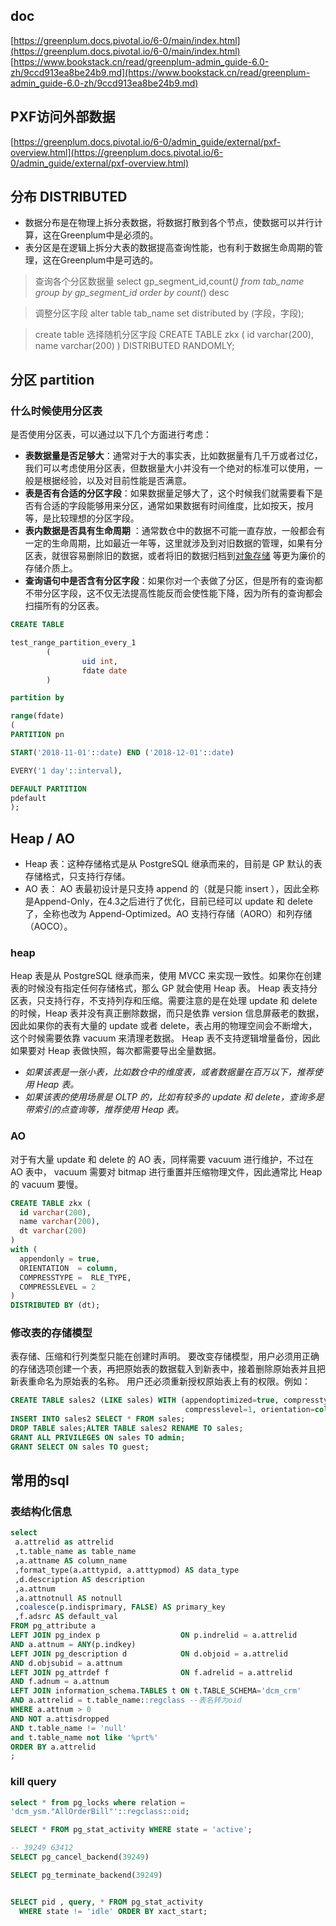 ## doc

[https://greenplum.docs.pivotal.io/6-0/main/index.html](https://greenplum.docs.pivotal.io/6-0/main/index.html)
[https://www.bookstack.cn/read/greenplum-admin_guide-6.0-zh/9ccd913ea8be24b9.md](https://www.bookstack.cn/read/greenplum-admin_guide-6.0-zh/9ccd913ea8be24b9.md)

## PXF访问外部数据

[https://greenplum.docs.pivotal.io/6-0/admin_guide/external/pxf-overview.html](https://greenplum.docs.pivotal.io/6-0/admin_guide/external/pxf-overview.html)

## 分布 DISTRIBUTED

- 数据分布是在物理上拆分表数据，将数据打散到各个节点，使数据可以并行计算，这在Greenplum中是必须的。
- 表分区是在逻辑上拆分大表的数据提高查询性能，也有利于数据生命周期的管理，这在Greenplum中是可选的。

> 查询各个分区数据量
> select gp_segment_id,count(*) from tab_name group by gp_segment_id order by count(*) desc

> 调整分区字段
> alter table tab_name set distributed by (字段，字段);


> create table 选择随机分区字段
> CREATE TABLE zkx  (
> id varchar(200),
> name varchar(200)
> )
> DISTRIBUTED RANDOMLY;

## 分区 partition

### 什么时候使用分区表

是否使用分区表，可以通过以下几个方面进行考虑：

- **表数据量是否足够大**：通常对于大的事实表，比如数据量有几千万或者过亿，我们可以考虑使用分区表，但数据量大小并没有一个绝对的标准可以使用，一般是根据经验，以及对目前性能是否满意。
- **表是否有合适的分区字段**：如果数据量足够大了，这个时候我们就需要看下是否有合适的字段能够用来分区，通常如果数据有时间维度，比如按天，按月等，是比较理想的分区字段。
- **表内数据是否具有生命周期**
  ：通常数仓中的数据不可能一直存放，一般都会有一定的生命周期，比如最近一年等，这里就涉及到对旧数据的管理，如果有分区表，就很容易删除旧的数据，或者将旧的数据归档到[对象存储](https://cloud.tencent.com/product/cos?from=10680)
  等更为廉价的存储介质上。
- **查询语句中是否含有分区字段**：如果你对一个表做了分区，但是所有的查询都不带分区字段，这不仅无法提高性能反而会使性能下降，因为所有的查询都会扫描所有的分区表。

```sql
CREATE TABLE

test_range_partition_every_1
        (
                uid int,
                fdate date
        )

partition by

range(fdate) 
(
PARTITION pn

START('2018-11-01'::date) END ('2018-12-01'::date)

EVERY('1 day'::interval),

DEFAULT PARTITION
pdefault
);
```

## Heap / AO

- Heap 表：这种存储格式是从 PostgreSQL 继承而来的，目前是 GP 默认的表存储格式，只支持行存储。
- AO 表： AO 表最初设计是只支持 append 的（就是只能 insert ），因此全称是Append-Only，在4.3之后进行了优化，目前已经可以 update
  和 delete 了，全称也改为 Append-Optimized。AO 支持行存储（AORO）和列存储（AOCO）。

### heap

Heap 表是从 PostgreSQL 继承而来，使用 MVCC 来实现一致性。如果你在创建表的时候没有指定任何存储格式，那么 GP 就会使用 Heap 表。
Heap 表支持分区表，只支持行存，不支持列存和压缩。需要注意的是在处理 update 和 delete 的时候，Heap 表并没有真正删除数据，而只是依靠
version 信息屏蔽老的数据，因此如果你的表有大量的 update 或者 delete，表占用的物理空间会不断增大，这个时候需要依靠 vacuum
来清理老数据。
Heap 表不支持逻辑增量备份，因此如果要对 Heap 表做快照，每次都需要导出全量数据。

- _如果该表是一张小表，比如数仓中的维度表，或者数据量在百万以下，推荐使用 Heap 表。_
- _如果该表的使用场景是 OLTP 的，比如有较多的 update 和 delete，查询多是带索引的点查询等，推荐使用 Heap 表。_

### AO

对于有大量 update 和 delete 的 AO 表，同样需要 vacuum 进行维护，不过在 AO 表中， vacuum 需要对 bitmap 进行重置并压缩物理文件，因此通常比
Heap 的 vacuum 要慢。

```sql
CREATE TABLE zkx (
  id varchar(200),
  name varchar(200),
  dt varchar(200)
)
with (
  appendonly = true,
  ORIENTATION  = column,
  COMPRESSTYPE =  RLE_TYPE,
  COMPRESSLEVEL = 2
)
DISTRIBUTED BY (dt);
```

### 修改表的存储模型

表存储、压缩和行列类型只能在创建时声明。 要改变存储模型，用户必须用正确的存储选项创建一个表，再把原始表的数据载入到新表中，接着删除原始表并且把新表重命名为原始表的名称。
用户还必须重新授权原始表上有的权限。例如：

```sql
CREATE TABLE sales2 (LIKE sales) WITH (appendoptimized=true, compresstype=quicklz,   
                                       compresslevel=1, orientation=column);
INSERT INTO sales2 SELECT * FROM sales;
DROP TABLE sales;ALTER TABLE sales2 RENAME TO sales;
GRANT ALL PRIVILEGES ON sales TO admin;
GRANT SELECT ON sales TO guest;
```

###     

## 常用的sql

### 表结构化信息

```sql
select 
 a.attrelid as attrelid
 ,t.table_name as table_name
 ,a.attname AS column_name
 ,format_type(a.atttypid, a.atttypmod) AS data_type
 ,d.description AS description
 ,a.attnum
 ,a.attnotnull AS notnull
 ,coalesce(p.indisprimary, FALSE) AS primary_key
 ,f.adsrc AS default_val
FROM pg_attribute a
LEFT JOIN pg_index p                  ON p.indrelid = a.attrelid 
AND a.attnum = ANY(p.indkey)
LEFT JOIN pg_description d            ON d.objoid = a.attrelid 
AND d.objsubid = a.attnum
LEFT JOIN pg_attrdef f                ON f.adrelid = a.attrelid 
AND f.adnum = a.attnum
LEFT JOIN information_schema.TABLES t ON t.TABLE_SCHEMA='dcm_crm'
AND a.attrelid = t.table_name::regclass --表名转为oid
WHERE a.attnum > 0
AND NOT a.attisdropped
AND t.table_name != 'null'
and t.table_name not like '%prt%'  
ORDER BY a.attrelid
;
```

### kill query

```sql
select * from pg_locks where relation = 
'dcm_ysm."AllOrderBill"'::regclass::oid;

SELECT * FROM pg_stat_activity WHERE state = 'active';

-- 39249 63412
SELECT pg_cancel_backend(39249)

SELECT pg_terminate_backend(39249)


SELECT pid , query, * FROM pg_stat_activity
  WHERE state != 'idle' ORDER BY xact_start;
```













